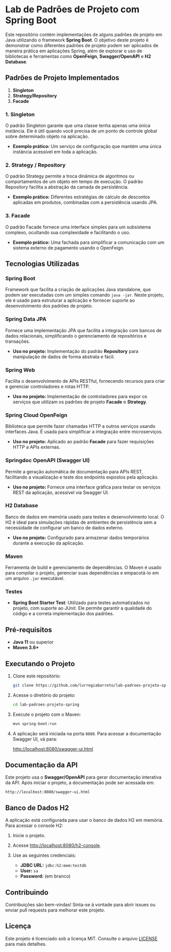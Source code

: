 # Lab de Padrões de Projeto com Spring Boot

Este repositório contém implementações de alguns padrões de projeto em Java utilizando o framework **Spring Boot**. O objetivo deste projeto é demonstrar como diferentes padrões de projeto podem ser aplicados de maneira prática em aplicações Spring, além de explorar o uso de bibliotecas e ferramentas como **OpenFeign**, **Swagger/OpenAPI** e **H2 Database**.

## Padrões de Projeto Implementados

1. **Singleton**
2. **Strategy/Repository**
3. **Facade**

### 1. Singleton
O padrão Singleton garante que uma classe tenha apenas uma única instância. Ele é útil quando você precisa de um ponto de controle global sobre determinado objeto na aplicação.

- **Exemplo prático:** Um serviço de configuração que mantém uma única instância acessível em toda a aplicação.

### 2. Strategy / Repository
O padrão Strategy permite a troca dinâmica de algoritmos ou comportamentos de um objeto em tempo de execução. O padrão Repository facilita a abstração da camada de persistência.

- **Exemplo prático:** Diferentes estratégias de cálculo de descontos aplicadas em produtos, combinadas com a persistência usando JPA.

### 3. Facade
O padrão Facade fornece uma interface simples para um subsistema complexo, ocultando sua complexidade e facilitando o uso.

- **Exemplo prático:** Uma fachada para simplificar a comunicação com um sistema externo de pagamento usando o OpenFeign.

## Tecnologias Utilizadas

### Spring Boot
Framework que facilita a criação de aplicações Java standalone, que podem ser executadas com um simples comando `java -jar`. Neste projeto, ele é usado para estruturar a aplicação e fornecer suporte ao desenvolvimento dos padrões de projeto.

### Spring Data JPA
Fornece uma implementação JPA que facilita a integração com bancos de dados relacionais, simplificando o gerenciamento de repositórios e transações.

- **Uso no projeto:** Implementação do padrão **Repository** para manipulação de dados de forma abstrata e fácil.

### Spring Web
Facilita o desenvolvimento de APIs RESTful, fornecendo recursos para criar e gerenciar controladores e rotas HTTP.

- **Uso no projeto:** Implementação de controladores para expor os serviços que utilizam os padrões de projeto **Facade** e **Strategy**.

### Spring Cloud OpenFeign
Biblioteca que permite fazer chamadas HTTP a outros serviços usando interfaces Java. É usada para simplificar a integração entre microserviços.

- **Uso no projeto:** Aplicado ao padrão **Facade** para fazer requisições HTTP a APIs externas.

### Springdoc OpenAPI (Swagger UI)
Permite a geração automática de documentação para APIs REST, facilitando a visualização e teste dos endpoints expostos pela aplicação.

- **Uso no projeto:** Fornece uma interface gráfica para testar os serviços REST da aplicação, acessível via Swagger UI.

### H2 Database
Banco de dados em memória usado para testes e desenvolvimento local. O H2 é ideal para simulações rápidas de ambientes de persistência sem a necessidade de configurar um banco de dados externo.

- **Uso no projeto:** Configurado para armazenar dados temporários durante a execução da aplicação.

### Maven
Ferramenta de build e gerenciamento de dependências. O Maven é usado para compilar o projeto, gerenciar suas dependências e empacotá-lo em um arquivo `.jar` executável.

### Testes
- **Spring Boot Starter Test**: Utilizado para testes automatizados no projeto, com suporte ao JUnit. Ele permite garantir a qualidade do código e a correta implementação dos padrões.

## Pré-requisitos

- **Java 11** ou superior
- **Maven 3.6+**

## Executando o Projeto

1. Clone este repositório:

   ```bash
   git clone https://github.com/lurregiabarreto/lab-padroes-projeto-spring.git
   ```

2. Acesse o diretório do projeto:

   ```bash
   cd lab-padroes-projeto-spring
   ```

3. Execute o projeto com o Maven:

   ```bash
   mvn spring-boot:run
   ```

4. A aplicação será iniciada na porta `8080`. Para acessar a documentação Swagger UI, vá para:

   [http://localhost:8080/swagger-ui.html](http://localhost:8080/swagger-ui.html)

## Documentação da API

Este projeto usa o **Swagger/OpenAPI** para gerar documentação interativa da API. Após iniciar o projeto, a documentação pode ser acessada em:

```
http://localhost:8080/swagger-ui.html
```

## Banco de Dados H2

A aplicação está configurada para usar o banco de dados H2 em memória. Para acessar o console H2:

1. Inicie o projeto.
2. Acesse [http://localhost:8080/h2-console](http://localhost:8080/h2-console).
3. Use as seguintes credenciais:

    - **JDBC URL:** `jdbc:h2:mem:testdb`
    - **User:** `sa`
    - **Password:** (em branco)

## Contribuindo

Contribuições são bem-vindas! Sinta-se à vontade para abrir issues ou enviar pull requests para melhorar este projeto.

## Licença

Este projeto é licenciado sob a licença MIT. Consulte o arquivo [LICENSE](LICENSE) para mais detalhes.



